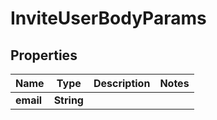 

# InviteUserBodyParams


## Properties

| Name | Type | Description | Notes |
|------------ | ------------- | ------------- | -------------|
|**email** | **String** |  |  |



